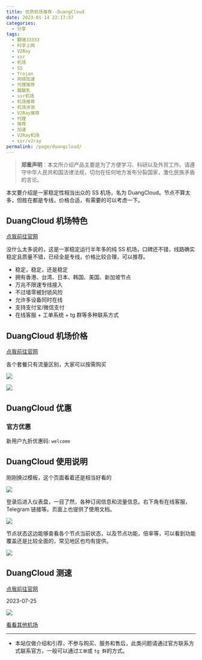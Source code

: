 ```yaml
---
title: 优质机场推荐--DuangCloud
date: 2023-01-14 22:17:57
categories:
  - 分享
tags:
  - 翻墙33333
  - 科学上网
  - V2Ray
  - ssr
  - 机场
  - SS
  - Trojan
  - 网络加速
  - 代理推荐
  - 酸酸乳
  - ssr机场
  - 机场推荐
  - 机场评测
  - V2Ray推荐
  - 代理
  - 推荐
  - 加速
  - V2Ray机场
  - ssr/v2ray
permalink: /page/duangcloud/
---
```


> **郑重声明**：本文所介绍产品主要是为了方便学习、科研以及外贸工作。请遵守中华人民共和国法律法规，切勿在任何地方发布分裂国家，激化民族矛盾的言论。

本文要介绍是一家稳定性相当出众的 SS 机场，名为 DuangCloud。节点不算太多，但胜在都是专线，价格合适，有需要的可以考虑一下。

<!--more-->

## DuangCloud 机场特色

[点我前往官网](https://url.iszy.xyz/duangcloud)

没什么太多说的，这是一家稳定运行半年多的纯 SS 机场，口碑还不错，线路确实稳定且质量不错，已经全是专线，价格比较合理，可以推荐。

- 稳定，稳定，还是稳定
- 拥有香港、台湾、日本、韩国、美国、新加坡节点
- 万兆不限速专线接入
- 不过墙零被封锁风险
- 允许多设备同时在线
- 支持支付宝/微信支付
- 在线客服 + 工单系统 + tg 群等多种联系方式

## DuangCloud 机场价格

[点我前往官网](https://url.iszy.xyz/duangcloud)

各个套餐只有流量区别，大家可以按需购买

![](https://img.iszy.xyz/1710430015114.png)

![](https://img.iszy.xyz/1710430038747.png)

## DuangCloud 优惠

### 官方优惠

新用户九折优惠码: `welcome`

## DuangCloud 使用说明

刚刚换过模板，这个页面看着还是相当好看的

![](https://img.iszy.xyz/1710430807808.png)

登录后进入仪表盘，一目了然，各种订阅信息和流量信息。右下角有在线客服，Telegram 链接等。页面上也提供了使用文档。

![](https://img.iszy.xyz/1710430902657.png)

节点状态这边能够查看各个节点当前状态，以及节点功能，倍率等，可以看到功能覆盖还是比较全面的，常见地区也均有提供。

![](https://img.iszy.xyz/1710431004282.png)

## DuangCloud 测速

[点我前往官网](https://url.iszy.xyz/duangcloud)

2023-07-25

![](https://img.iszy.xyz/1679033837606.png)

[看看其他机场](/page/bgfw/)

---

- 本站仅做介绍和引荐，不参与购买、服务和售后，此类问题请通过官方联系方式联系官方，一般可以通过`工单`或 `tg 群`的方式。
